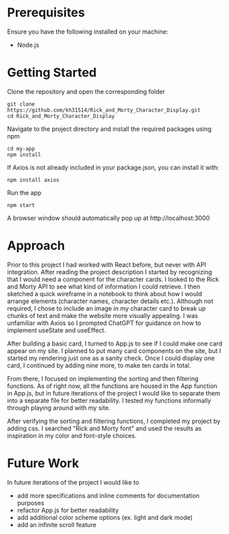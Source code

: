 # Prerequisites
Ensure you have the following installed on your machine:
* Node.js

# Getting Started
Clone the repository and open the corresponding folder
```
git clone https://github.com/kh31514/Rick_and_Morty_Character_Display.git
cd Rick_and_Morty_Character_Display
```
Navigate to the project directory and install the required packages using npm
```
cd my-app
npm install
```
If Axios is not already included in your package.json, you can install it with:
```
npm install axios
```
Run the app
```
npm start
```
A browser window should automatically pop up at http://localhost:3000

# Approach
Prior to this project I had worked with React before, but never with API integration. After reading the project description I started by recognizing that I would need a component for the character cards. I looked to the Rick and Morty API to see what kind of information I could retrieve. I then sketched a quick wireframe in a notebook to think about how I would arrange elements (character names, character details etc.). Although not required, I chose to include an image in my character card to break up chunks of text and make the website more visually appealing. I was unfamiliar with Axios so I prompted ChatGPT for guidance on how to implement useState and useEffect. 

After building a basic card, I turned to App.js to see if I could make one card appear on my site. I planned to put many card components on the site, but I started my rendering just one as a sanity check. Once I could display one card, I continued by adding nine more, to make ten cards in total.

From there, I focused on implementing the sorting and then filtering functions. As of right now, all the functions are housed in the App function in App.js, but in future iterations of the project I would like to separate them into a separate file for better readability. I tested my functions informally through playing around with my site.

After verifying the sorting and filtering functions, I completed my project by adding css. I searched "Rick and Morty font" and used the results as inspiration in my color and font-style choices.

# Future Work
In future iterations of the project I would like to
* add more specifications and inline comments for documentation purposes
* refactor App.js for better readability
* add additional color scheme options (ex. light and dark mode)
* add an infinite scroll feature
